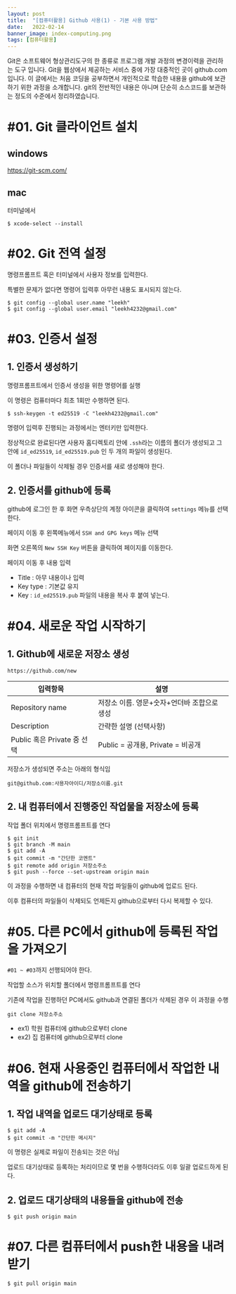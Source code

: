 ```yaml
---
layout: post
title:  "[컴퓨터활용] Github 사용(1) - 기본 사용 방법"
date:   2022-02-14
banner_image: index-computing.png
tags: [컴퓨터활용]
---
```


Git은 소프트웨어 형상관리도구의 한 종류로 프로그램 개발 과정의 변경이력을 관리하는 도구 입니다. Git을 웹상에서 제공하는 서비스 중에 가장 대중적인 곳이 github.com 입니다. 이 글에서는 처음 코딩을 공부하면서 개인적으로 학습한 내용을 github에 보관하기 위한 과정을 소개합니다. git의 전반적인 내용은 아니며 단순히 소스코드를 보관하는 정도의 수준에서 정리하였습니다.

<!--more-->

# #01. Git 클라이언트 설치

## windows

https://git-scm.com/

## mac

터미널에서

```
$ xcode-select --install
```

# #02. Git 전역 설정

명령프롬프트 혹은 터미널에서 사용자 정보를 입력한다.

특별한 문제가 없다면 명령어 입력후 아무런 내용도 표시되지 않는다.

```shell
$ git config --global user.name "leekh"
$ git config --global user.email "leekh4232@gmail.com"
```

# #03. 인증서 설정

## 1. 인증서 생성하기

명령프롬프트에서 인증서 생성을 위한 명령어를 실행

이 명령은 컴퓨터마다 최초 1회만 수행하면 된다.

```shell
$ ssh-keygen -t ed25519 -C "leekh4232@gmail.com"
```

명령어 입력후 진행되는 과정에서는 엔터키만 입력한다.

정상적으로 완료된다면 사용자 홈디렉토리 안에 `.ssh`라는 이름의 폴더가 생성되고
그 안에 `id_ed25519`, `id_ed25519.pub` 인 두 개의 파일이 생성된다.

이 폴더나 파일들이 삭제될 경우 인증서를 새로 생성해야 한다.

## 2. 인증서를 github에 등록

github에 로그인 한 후 화면 우측상단의 계정 아이콘을 클릭하여 `settings` 메뉴를 선택한다.

페이지 이동 후 왼쪽메뉴에서 `SSH and GPG keys` 메뉴 선택

화면 오른쪽의 `New SSH Key` 버튼을 클릭하여 페이지를 이동한다.

페이지 이동 후 내용 입력

- Title : 아무 내용이나 입력
- Key type : 기본값 유지
- Key : `id_ed25519.pub` 파일의 내용을 복사 후 붙여 넣는다.

# #04. 새로운 작업 시작하기

## 1. Github에 새로운 저장소 생성

`https://github.com/new`

| 입력항목 | 설명 |
|---|---|
| Repository name | 저장소 이름. 영문+숫자+언더바 조합으로 생성 |
| Description | 간략한 설명 (선택사항) |
| Public 혹은 Private 중 선택 | Public = 공개용, Private = 비공개 |

저장소가 생성되면 주소는 아래의 형식임

```
git@github.com:사용자아이디/저장소이름.git
```

## 2. 내 컴퓨터에서 진행중인 작업물을 저장소에 등록

작업 폴더 위치에서 명령프롬프트를 연다

```shell
$ git init
$ git branch -M main
$ git add -A
$ git commit -m "간단한 코멘트"
$ git remote add origin 저장소주소
$ git push --force --set-upstream origin main
```

이 과정을 수행하면 내 컴퓨터의 현재 작업 파일들이 github에 업로드 된다.

이후 컴퓨터의 파일들이 삭제되도 언제든지 github으로부터 다시 복제할 수 있다.


# #05. 다른 PC에서 github에 등록된 작업을 가져오기

`#01 ~ #03`까지 선행되어야 한다.

작업할 소스가 위치할 폴더에서 명령프롬프트를 연다

기존에 작업을 진행하던 PC에서도 github과 연결된 폴더가 삭제된 경우 이 과정을 수행

```shell
git clone 저장소주소
```

- ex1) 학원 컴퓨터에 github으로부터 clone
- ex2) 집 컴퓨터에 github으로부터 clone

# #06. 현재 사용중인 컴퓨터에서 작업한 내역을 github에 전송하기

## 1. 작업 내역을 업로드 대기상태로 등록

```shell
$ git add -A
$ git commit -m "간단한 메시지"
```

이 명령은 실제로 파일이 전송되는 것은 아님

업로드 대기상태로 등록하는 처리이므로 몇 번을 수행하더라도 이후 일괄 업로드하게 된다.

## 2. 업로드 대기상태의 내용들을 github에 전송

```shell
$ git push origin main
```

# #07. 다른 컴퓨터에서 push한 내용을 내려받기

```shell
$ git pull origin main
```